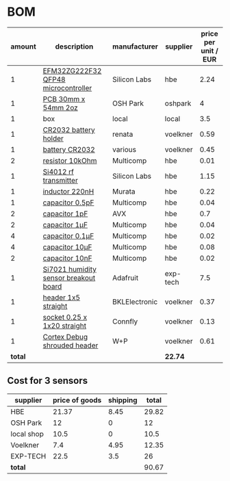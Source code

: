 # BOM

amount|description|manufacturer|supplier|price per unit / EUR
------|-----------|------------|--------|--------------------
1|[EFM32ZG222F32 QFP48 microcontroller](https://hbe-shop.de/Art-2503912-SILICON-LABS-EFM32ZG222F32-QFP48T-MCU-32BIT-CORTEX-M0-24MHZ-TQFP-48)|Silicon Labs|hbe|2.24
1|[PCB 30mm x 54mm 2oz](http://docs.oshpark.com/services/two-layer-hhdc/)|OSH Park|oshpark|4
1|box|local|local|3.5
1|[CR2032 battery holder](https://www.voelkner.de/products/8982/Knopfzellen-Batteriehalter-Hu2032-Lf.html)|renata|voelkner|0.59
1|[battery CR2032](https://www.voelkner.de/products/770689/HyCell-Knopfzelle-CR-2032-Lithium-CR-2032-200-mAh-3-V-2-St..html)|various|voelkner|0.45
2|[resistor 10kOhm](https://hbe-shop.de/Art-2447553-MULTICOMP-MCWR08X1002FTL-DICKSCHICHTWIDERSTAND-10K-1-0125W-0805)|Multicomp|hbe|0.01
1|[Si4012 rf transmitter](https://hbe-shop.de/Art-2414359-SILICON-LABS-SI4012-C1001GT-RF-TRANSMITTER-27-960MHZ-MSOP-10)|Silicon Labs|hbe|1.15
1|[inductor 220nH](https://hbe-shop.de/Art-2470315-MURATA-LQW2BASR22J00L-INDUKTIVITAET-220NH-04A-5-820MHZ)|Murata|hbe|0.22
1|[capacitor 0.5pF](https://hbe-shop.de/Art-1759178-MULTICOMP-MC0805N0R5C500CT-KONDENSATOR-MLCC-C0G-NP0-05PF-50V-0805)|Multicomp|hbe|0.04
2|[capacitor 1pF](https://hbe-shop.de/Art-7568398-AVX-08052U1R0BAT2A-HF-KONDENSATOR-C0G-NP0-1PF-200V-0805)|AVX|hbe|0.7
2|[capacitor 1µF](https://hbe-shop.de/Art-1759422-MULTICOMP-MC0805F105Z160CT-KONDENSATOR-MLCC-Y5V-1UF-16V-0805)|Multicomp|hbe|0.04
4|[capacitor 0.1µF](https://hbe-shop.de/Art-1759167-MULTICOMP-MC0805F104Z250CT-KONDENSATOR-MLCC-Y5V-100NF-0805)|Multicomp|hbe|0.02
4|[capacitor 10µF](https://hbe-shop.de/Art-2320852-MULTICOMP-MC0805X106K6R3CT-KONDENSATOR-MLCC-X5R-10UF-63V-0805)|Multicomp|hbe|0.08
2|[capacitor 10nF](https://hbe-shop.de/Art-1759246-MULTICOMP-MC0805B103K500CT-KONDENSATOR-MLCC-X7R-10NF-50V-0805)|Multicomp|hbe|0.02
1|[Si7021 humidity sensor breakout board](http://www.exp-tech.de/adafruit-si7021-temperature-humidity-sensor-breakout-board)|Adafruit|exp-tech|7.5
1|[header 1x5 straight](https://www.voelkner.de/products/130623/Praezisions-Stiftleiste-1x20-Verg-Rm-2-5.html)|BKLElectronic|voelkner|0.37
1|[socket 0.25 x 1x20 straight](https://www.voelkner.de/products/882107/Connfly-Buchsenleiste-Praezision-Anzahl-Reihen-1-Polzahl-je-Reihe-20-93040C2-1-St..html)|Connfly|voelkner|0.13
1|[Cortex Debug shrouded header](https://www.voelkner.de/products/877289/W-P-Products-Stiftleiste-Rastermass-1.27-mm-Polzahl-Gesamt-10-1-St..html)|W+P|voelkner|0.61
|**total**|||**22.74**

## Cost for 3 sensors
supplier|price of goods|shipping|total
--------|--------------|--------|-----
HBE|21.37|8.45|29.82
OSH Park|12|0|12
local shop|10.5|0|10.5
Voelkner|7.4|4.95|12.35
EXP-TECH|22.5|3.5|26
**total**|||90.67
